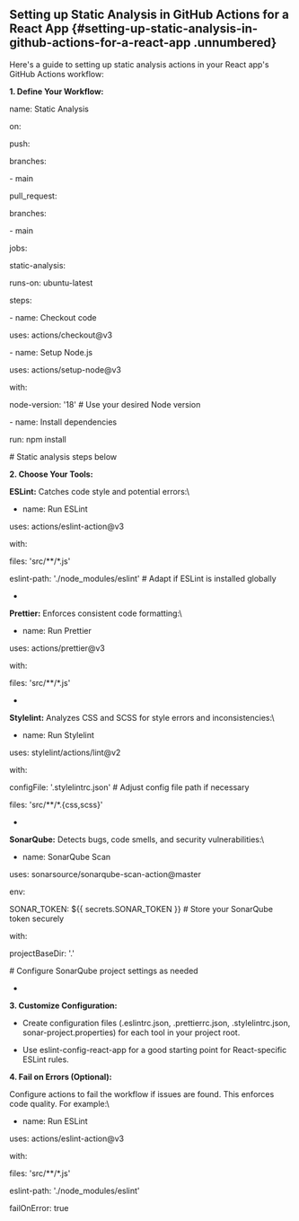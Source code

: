 ﻿## **Setting up Static Analysis in GitHub Actions for a React App** {#setting-up-static-analysis-in-github-actions-for-a-react-app .unnumbered}

Here\'s a guide to setting up static analysis actions in your React app\'s GitHub Actions workflow:

**1. Define Your Workflow:**

name: Static Analysis

on:

push:

branches:

\- main

pull_request:

branches:

\- main

jobs:

static-analysis:

runs-on: ubuntu-latest

steps:

\- name: Checkout code

uses: actions/checkout@v3

\- name: Setup Node.js

uses: actions/setup-node@v3

with:

node-version: \'18\' \# Use your desired Node version

\- name: Install dependencies

run: npm install

\# Static analysis steps below

**2. Choose Your Tools:**

**ESLint:** Catches code style and potential errors:\

- name: Run ESLint

uses: actions/eslint-action@v3

with:

files: \'src/\*\*/\*.js\'

eslint-path: \'./node_modules/eslint\' \# Adapt if ESLint is installed globally

-

**Prettier:** Enforces consistent code formatting:\

- name: Run Prettier

uses: actions/prettier@v3

with:

files: \'src/\*\*/\*.js\'

-

**Stylelint:** Analyzes CSS and SCSS for style errors and inconsistencies:\

- name: Run Stylelint

uses: stylelint/actions/lint@v2

with:

configFile: \'.stylelintrc.json\' \# Adjust config file path if necessary

files: \'src/\*\*/\*.{css,scss}\'

-

**SonarQube:** Detects bugs, code smells, and security vulnerabilities:\

- name: SonarQube Scan

uses: sonarsource/sonarqube-scan-action@master

env:

SONAR_TOKEN: \${{ secrets.SONAR_TOKEN }} \# Store your SonarQube token securely

with:

projectBaseDir: \'.\'

\# Configure SonarQube project settings as needed

-

**3. Customize Configuration:**

- Create configuration files (.eslintrc.json, .prettierrc.json, .stylelintrc.json, sonar-project.properties) for each tool in your project root.

- Use eslint-config-react-app for a good starting point for React-specific ESLint rules.

**4. Fail on Errors (Optional):**

Configure actions to fail the workflow if issues are found. This enforces code quality. For example:\

- name: Run ESLint

uses: actions/eslint-action@v3

with:

files: \'src/\*\*/\*.js\'

eslint-path: \'./node_modules/eslint\'

failOnError: true
